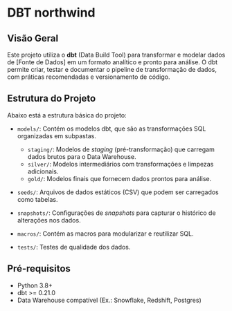 # DBT northwind

## Visão Geral
Este projeto utiliza o **dbt** (Data Build Tool) para transformar e modelar dados de [Fonte de Dados] em um formato analítico e pronto para análise. O dbt permite criar, testar e documentar o pipeline de transformação de dados, com práticas recomendadas e versionamento de código.

## Estrutura do Projeto
Abaixo está a estrutura básica do projeto:

- `models/`: Contém os modelos dbt, que são as transformações SQL organizadas em subpastas.
  - `staging/`: Modelos de _staging_ (pré-transformação) que carregam dados brutos para o Data Warehouse.
  - `silver/`: Modelos intermediários com transformações e limpezas adicionais.
  - `gold/`: Modelos finais que fornecem dados prontos para análise.

- `seeds/`: Arquivos de dados estáticos (CSV) que podem ser carregados como tabelas.

- `snapshots/`: Configurações de _snapshots_ para capturar o histórico de alterações nos dados.

- `macros/`: Contém as macros para modularizar e reutilizar SQL.

- `tests/`: Testes de qualidade dos dados.

## Pré-requisitos
- Python 3.8+
- dbt >= 0.21.0
- Data Warehouse compatível (Ex.: Snowflake, Redshift, Postgres)